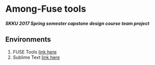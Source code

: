 # Among-Fuse tools

##### SKKU 2017 Spring semester capstone design course team project

## Environments
1. FUSE Tools [link here](https://www.fusetools.com/) 
2. Sublime Text [link here](https://www.sublimetext.com/3)

